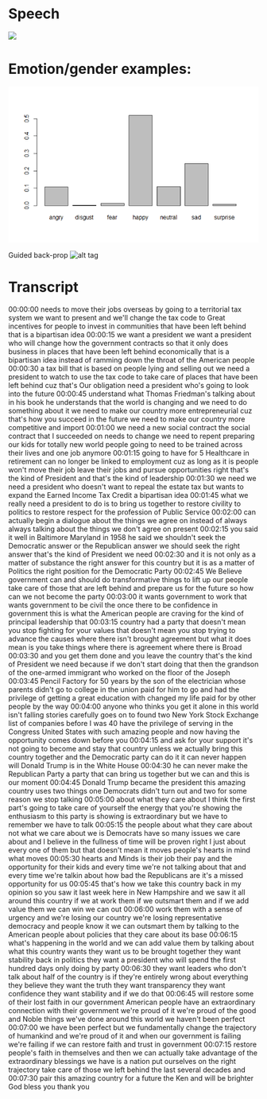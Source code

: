 # Speech
![](demo.gif)

# Emotion/gender examples:

![alt tag](emos.png)

Guided back-prop
![alt tag](images/gradcam_results.png)

# Transcript
00:00:00 needs to move their jobs overseas by going to a territorial tax system we want to present and we'll change the tax code to Great incentives for people to invest in communities that have been left behind that is a bipartisan idea
00:00:15 we want a president we want a president who will change how the government contracts so that it only does business in places that have been left behind economically that is a bipartisan idea instead of ramming down the throat of the American people
00:00:30 a tax bill that is based on people lying and selling out we need a president to watch to use the tax code to take care of places that have been left behind cuz that's Our obligation need a president who's going to look into the future
00:00:45 understand what Thomas Friedman's talking about in his book he understands that the world is changing and we need to do something about it we need to make our country more entrepreneurial cuz that's how you succeed in the future we need to make our country more competitive and import
00:01:00 we need a new social contract the social contract that I succeeded on needs to change we need to repent preparing our kids for totally new world people going to need to be trained across their lives and one job anymore
00:01:15 going to have for 5 Healthcare in retirement can no longer be linked to employment cuz as long as it is people won't move their job leave their jobs and pursue opportunities right that's the kind of President and that's the kind of leadership
00:01:30 we need we need a president who doesn't want to repeal the estate tax but wants to expand the Earned Income Tax Credit a bipartisan idea
00:01:45 what we really need a president to do is to bring us together to restore civility to politics to restore respect for the profession of Public Service
00:02:00 can actually begin a dialogue about the things we agree on instead of always always talking about the things we don't agree on present
00:02:15 you said it well in Baltimore Maryland in 1958 he said we shouldn't seek the Democratic answer or the Republican answer we should seek the right answer that's the kind of President we need
00:02:30 and it is not only as a matter of substance the right answer for this country but it is as a matter of Politics the right position for the Democratic Party
00:02:45 We Believe government can and should do transformative things to lift up our people take care of those that are left behind and prepare us for the future so how can we not become the party
00:03:00 it wants government to work that wants government to be civil the once there to be confidence in government this is what the American people are craving for the kind of principal leadership that
00:03:15 country had a party that doesn't mean you stop fighting for your values that doesn't mean you stop trying to advance the causes where there isn't brought agreement but what it does mean is you take things where there is agreement where there is Broad
00:03:30 and you get them done and you leave the country that's the kind of President we need because if we don't start doing that then the grandson of the one-armed immigrant who worked on the floor of the Joseph
00:03:45 Pencil Factory for 50 years by the son of the electrician whose parents didn't go to college in the union paid for him to go and had the privilege of getting a great education with changed my life paid for by other people by the way
00:04:00 anyone who thinks you get it alone in this world isn't falling stories carefully goes on to found two New York Stock Exchange list of companies before I was 40 have the privilege of serving in the Congress United States with such amazing people and now having the opportunity comes down before you
00:04:15 and ask for your support it's not going to become and stay that country unless we actually bring this country together and the Democratic party can do it it can never happen will Donald Trump is in the White House
00:04:30 he can never make the Republican Party a party that can bring us together but we can and this is our moment
00:04:45 Donald Trump became the president this amazing country uses two things one Democrats didn't turn out and two for some reason we stop talking
00:05:00 about what they care about I think the first part's going to take care of yourself the energy that you're showing the enthusiasm to this party is showing is extraordinary but we have to remember we have to talk
00:05:15 the people about what they care about not what we care about we is Democrats have so many issues we care about and I believe in the fullness of time will be proven right I just about every one of them but that doesn't mean it moves people's hearts in mind what moves
00:05:30 hearts and Minds is their job their pay and the opportunity for their kids and every time we're not talking about that and every time we're talkin about how bad the Republicans are it's a missed opportunity for us
00:05:45 that's how we take this country back in my opinion so you saw it last week here in New Hampshire and we saw it all around this country if we at work them if we outsmart them and if we add value them we can win we can out
00:06:00 work them with a sense of urgency and we're losing our country we're losing representative democracy and people know it we can outsmart them by talking to the American people about policies that they care about its base
00:06:15 what's happening in the world and we can add value them by talking about what this country wants they want us to be brought together they want stability back in politics they want a president who will spend the first hundred days only doing by party
00:06:30 they want leaders who don't talk about half of the country is if they're entirely wrong about everything they believe they want the truth they want transparency they want confidence they want stability and if we do that
00:06:45 will restore some of their lost faith in our government American people have an extraordinary connection with their government we're proud of it we're proud of the good and Noble things we've done around this world we haven't been perfect
00:07:00 we have been perfect but we fundamentally change the trajectory of humankind and we're proud of it and when our government is failing we're failing if we can restore faith and trust in government
00:07:15 restore people's faith in themselves and then we can actually take advantage of the extraordinary blessings we have is a nation put ourselves on the right trajectory take care of those we left behind the last several decades and
00:07:30 pair this amazing country for a future the Ken and will be brighter God bless you thank you
